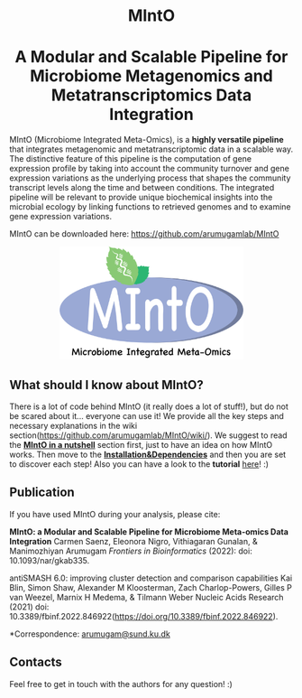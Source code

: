<h1 align="center"> MIntO </h1>
<h1 align="center"> A Modular and Scalable Pipeline for Microbiome Metagenomics and Metatranscriptomics Data Integration </h1>

MIntO (Microbiome Integrated Meta-Omics), is a **highly versatile pipeline** that integrates metagenomic and metatranscriptomic data in a scalable way.
The distinctive feature of this pipeline is the computation of gene expression profile by taking into account the community turnover and gene expression variations as the underlying process that shapes the community transcript levels along the time and between conditions.
The integrated pipeline will be relevant to provide unique biochemical insights into the microbial ecology by linking functions to retrieved genomes and to examine gene expression variations. 

MIntO can be downloaded here:  https://github.com/arumugamlab/MIntO

<p align="center"><img src="images/MIntO_blu_Microbiome_integrated_meta_omics.png" height="200" /></p>


## What should I know about MIntO?
There is a lot of code behind MIntO (it really does a lot of stuff!), but do not be scared about it... everyone can use it! 
We provide all the key steps and necessary explanations in the wiki section(https://github.com/arumugamlab/MIntO/wiki/). 
We suggest to read the **[MIntO in a nutshell](https://github.com/arumugamlab/MIntO/wiki/MIntO-in-a-nutshell)** section first, just to have an idea on how MIntO works. 
Then move to the **[Installation&Dependencies](https://github.com/arumugamlab/MIntO/wiki/Installation&Dependencies)** and then you are set to discover each step! 
Also you can have a look to the **tutorial** [here](https://github.com/arumugamlab/MIntO/wiki/MIntO-tutorial)! :)


## Publication

If you have used MIntO during your analysis, please cite:

**MIntO: a Modular and Scalable Pipeline for Microbiome Meta-omics Data Integration**
Carmen Saenz, Eleonora Nigro, Vithiagaran Gunalan, & Manimozhiyan Arumugam
_Frontiers in Bioinformatics_ (2022): doi: 10.1093/nar/gkab335.

antiSMASH 6.0: improving cluster detection and comparison capabilities
Kai Blin, Simon Shaw, Alexander M Kloosterman, Zach Charlop-Powers, Gilles P van Weezel, Marnix H Medema, & Tilmann Weber
Nucleic Acids Research (2021) doi: 10.3389/fbinf.2022.846922(https://doi.org/10.3389/fbinf.2022.846922).

*Correspondence: arumugam@sund.ku.dk


## Contacts
Feel free to get in touch with the authors for any question! :) 
